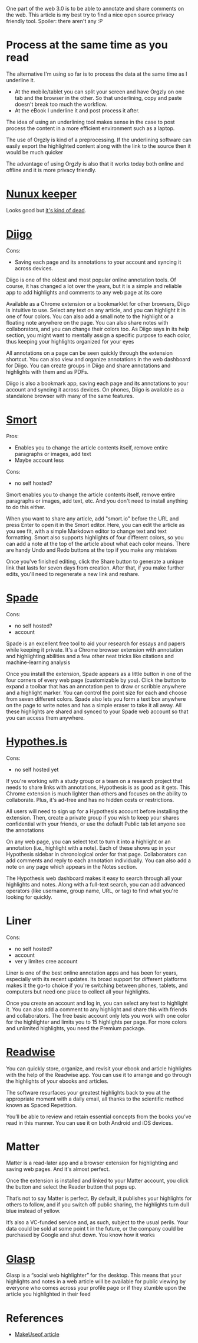 One part of the web 3.0 is to be able to annotate and share comments on the web. This article is my best try to find a nice open source privacy friendly tool. Spoiler: there aren't any :P 

# Process at the same time as you read

The alternative I'm using so far is to process the data at the same time as I underline it. 

- At the mobile/tablet you can split your screen and have Orgzly on one tab and the browser in the other. So that underlining, copy and paste doesn't break too much the workflow.
- At the eBook I underline it and post process it after.

The idea of using an underlining tool makes sense in the case to post process the content in a more efficient environment such as a laptop.

The use of Orgzly is kind of a preprocessing. If the underlining software can easily export the highlighted content along with the link to the source then it would be much quicker

The advantage of using Orgzly is also that it works today both online and offline and it is more privacy friendly.

# [Nunux keeper](https://keeper.nunux.org/)
Looks good but [it's kind of dead](https://github.com/nunux-keeper/keeper-web-app/issues).
# [Diigo](www.diigo.com)

Cons:

- Saving each page and its annotations to your account and syncing it across devices.

Diigo is one of the oldest and most popular online annotation tools. Of course, it has changed a lot over the years, but it is a simple and reliable app to add highlights and comments to any web page at its core

Available as a Chrome extension or a bookmarklet for other browsers, Diigo is intuitive to use. Select any text on any article, and you can highlight it in one of four colors. You can also add a small note to the highlight or a floating note anywhere on the page. You can also share notes with collaborators, and you can change their colors too. As Diigo says in its help section, you might want to mentally assign a specific purpose to each color, thus keeping your highlights organized for your eyes

All annotations on a page can be seen quickly through the extension shortcut. You can also view and organize annotations in the web dashboard for Diigo. You can create groups in Diigo and share annotations and highlights with them and as PDFs.

Diigo is also a bookmark app, saving each page and its annotations to your account and syncing it across devices. On phones, Diigo is available as a standalone browser with many of the same features.
# [Smort](https://www.smort.io/)
Pros:

- Enables you to change the article contents itself, remove entire paragraphs or images, add text
- Maybe account less

Cons:

- no self hosted?

Smort enables you to change the article contents itself, remove entire paragraphs or images, add text, etc. And you don't need to install anything to do this either.

When you want to share any article, add "smort.io" before the URL and press Enter to open it in the Smort editor. Here, you can edit the article as you see fit, with a simple Markdown editor to change text and text formatting. Smort also supports highlights of four different colors, so you can add a note at the top of the article about what each color means. There are handy Undo and Redo buttons at the top if you make any mistakes

Once you've finished editing, click the Share button to generate a unique link that lasts for seven days from creation. After that, if you make further edits, you'll need to regenerate a new link and reshare.
# [Spade](https://spade.tools/)

Cons:

- no self hosted?
- account

Spade is an excellent free tool to aid your research for essays and papers while keeping it private. It's a Chrome browser extension with annotation and highlighting abilities and a few other neat tricks like citations and machine-learning analysis

Once you install the extension, Spade appears as a little button in one of the four corners of every web page (customizable by you). Click the button to expand a toolbar that has an annotation pen to draw or scribble anywhere and a highlight marker. You can control the point size for each and choose from seven different colors. Spade also lets you form a text box anywhere on the page to write notes and has a simple eraser to take it all away. All these highlights are shared and synced to your Spade web account so that you can access them anywhere.
# [Hypothes.is](hypothesis.md)

Cons:
- no self hosted yet

If you're working with a study group or a team on a research project that needs to share links with annotations, Hypothesis is as good as it gets. This Chrome extension is much lighter than others and focuses on the ability to collaborate. Plus, it's ad-free and has no hidden costs or restrictions.

All users will need to sign up for a Hypothesis account before installing the extension. Then, create a private group if you wish to keep your shares confidential with your friends, or use the default Public tab let anyone see the annotations

On any web page, you can select text to turn it into a highlight or an annotation (i.e., highlight with a note). Each of these shows up in your Hypothesis sidebar in chronological order for that page. Collaborators can add comments and reply to each annotation individually. You can also add a note on any page which appears in the Notes section.

The Hypothesis web dashboard makes it easy to search through all your highlights and notes. Along with a full-text search, you can add advanced operators (like username, group name, URL, or tag) to find what you're looking for quickly.
# Liner

Cons:
- no self hosted?
- account
- ver y límites cree account

Liner is one of the best online annotation apps and has been for years, especially with its recent updates. Its broad support for different platforms makes it the go-to choice if you're switching between phones, tablets, and computers but need one place to collect all your highlights.


Once you create an account and log in, you can select any text to highlight it. You can also add a comment to any highlight and share this with friends and collaborators. The free basic account only lets you work with one color for the highlighter and limits you to 15 highlights per page. For more colors and unlimited highlights, you need the Premium package.
# [Readwise](https://readwise.io/)
You can quickly store, organize, and revisit your ebook and article highlights with the help of the Readwise app. You can use it to arrange and go through the highlights of your ebooks and articles.

The software resurfaces your greatest highlights back to you at the appropriate moment with a daily email, all thanks to the scientific method known as Spaced Repetition.

You’ll be able to review and retain essential concepts from the books you’ve read in this manner. You can use it on both Android and iOS devices.
# Matter

Matter is a read-later app and a browser extension for highlighting and saving web pages. And it's almost perfect. 

Once the extension is installed and linked to your Matter account, you click the button and select the Reader button that pops up. 

That’s not to say Matter is perfect. By default, it publishes your highlights for others to follow, and if you switch off public sharing, the highlights turn dull blue instead of yellow. 

It’s also a VC-funded service and, as such, subject to the usual perils. Your data could be sold at some point t in the future, or the company could be purchased by Google and shut down. You know how it works
# [Glasp](https://glasp.co/)
Glasp is a “social web highlighter” for the desktop. This means that your highlights and notes in a web article will be available for public viewing by everyone who comes across your profile page or if they stumble upon the article you highlighted in their feed
# References

- [MakeUseof article](https://www.makeuseof.com/tools-annotate-highlight-web-pages-research-study/)
